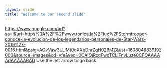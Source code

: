 ```yaml
---
layout: slide
title: "Welcome to our second slide"
---
```

https://www.google.com/url?sa=i&url=https%3A%2F%2Fwww.tonica.la%2Flux%2FStormtrooper-conoce-la-evolucion-de-los-legendarios-personajes-de-Star-Wars-20191127-0016.html&psig=AOvVaw3U_iMt0qXXbDnrZqH026MZ&ust=1608048839192000&source=images&cd=vfe&ved=0CAIQjRxqFwoTCLiFnvLuze0CFQAAAAAdAAAAABAD
Use the left arrow to go back
